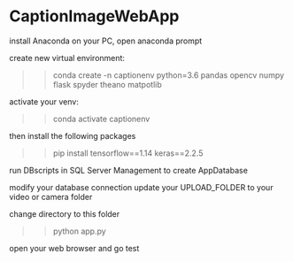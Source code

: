 # CaptionImageWebApp

install Anaconda on your PC, open anaconda prompt

create new virtual environment:
>> conda create -n captionenv python=3.6 pandas opencv numpy flask spyder theano matpotlib

activate your venv:
>> conda activate captionenv

then install the following packages
>> pip install tensorflow==1.14 keras==2.2.5


run DBscripts in SQL Server Management to create AppDatabase

modify your database connection
update your UPLOAD_FOLDER to your video or camera folder

change directory to this folder

>> python app.py

open your web browser and go test
